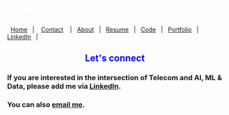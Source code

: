 #  *<span style="color:white">Contact  </span>*


&nbsp;&nbsp;[Home](https://manuelsr26.github.io/)&nbsp;&nbsp; | &nbsp;&nbsp; [Contact](https://manuelsr26.github.io/Contact) &nbsp;&nbsp; | &nbsp;&nbsp;[About](https://manuelsr26.github.io/about)&nbsp;&nbsp; | &nbsp;&nbsp;[Resume](https://manuelsr26.github.io/cv)&nbsp;&nbsp; | &nbsp;&nbsp;[Code](https://manuelsr26.github.io/Code)&nbsp;&nbsp; | &nbsp;&nbsp;[Portfolio](https://manuelsr26.github.io/Portfolio)&nbsp;&nbsp; |&nbsp;&nbsp; <a href="https://www.linkedin.com/in/manuel-silva-ramirez" target="_blank">LinkedIn</a> &nbsp;&nbsp;| 


## <center> <span style="color:blue"> Let's connect </span>  </center>


### If you are interested in the intersection of Telecom and AI, ML & Data, please add me via <a href="https://www.linkedin.com/in/manuel-silva-ramirez" target="_blank">LinkedIn</a>. 

### You can also [email me](mailto:manuel.isr@outlook.com).
